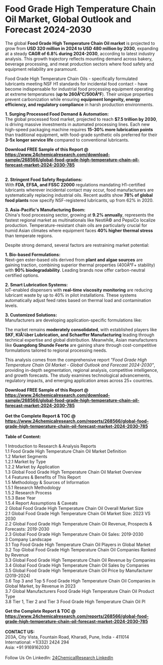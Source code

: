 <h1>Food Grade High Temperature Chain Oil Market, Global Outlook and Forecast 2024-2030</h1><p>The global <strong>Food Grade High Temperature Chain Oil market</strong> is projected to grow from <strong>USD 320 million in 2024 to USD 480 million by 2030</strong>, expanding at a steady <strong>CAGR of 6.8% during 2024-2030</strong>, according to latest industry analysis. This growth trajectory reflects mounting demand across bakery, beverage processing, and meat production sectors where food safety and equipment reliability are paramount.</p><p>Food Grade High Temperature Chain Oils - specifically formulated lubricants meeting NSF H1 standards for incidental food contact - have become indispensable for industrial food processing equipment operating at extreme temperatures (<strong>up to 260Â°C/500Â°F</strong>). Their unique properties prevent carbonization while ensuring <strong>equipment longevity, energy efficiency, and regulatory compliance</strong> in harsh production environments.</p><p><strong>1. Surging Processed Food Demand &amp; Automation:</strong><br>
The global processed food market, projected to reach <strong>$7.5 trillion by 2030</strong>, is driving massive investments in automated processing lines. Each new high-speed packaging machine requires <strong>15-30% more lubrication points</strong> than traditional equipment, with food-grade synthetic oils preferred for their <strong>3-5x longer service life</strong> compared to conventional lubricants.</p><div><b>Download FREE Sample of this Report @ 
            <a href="https://www.24chemicalresearch.com/download-sample/268566/global-food-grade-high-temperature-chain-oil-forecast-market-2024-2030-785">
            https://www.24chemicalresearch.com/download-sample/268566/global-food-grade-high-temperature-chain-oil-forecast-market-2024-2030-785</a></b></div><br><p><strong>2. Stringent Food Safety Regulations:</strong><br>
With <strong>FDA, EFSA, and FSSC 22000</strong> regulations mandating H1-certified lubricants wherever incidental contact may occur, food manufacturers are systematically replacing industrial oils. Recent audits show <strong>78% of global food plants</strong> now specify NSF-registered lubricants, up from 62% in 2020.</p><p><strong>3. Asia-Pacific's Manufacturing Boom:</strong><br>
China's food processing sector, growing at <strong>9.2% annually</strong>, represents the fastest regional market as multinationals like NestlÃ© and PepsiCo localize production. Temperature-resistant chain oils are particularly crucial for humid Asian climates where equipment faces <strong>40% higher thermal stress</strong> than temperate regions.</p><p>Despite strong demand, several factors are restraining market potential:</p><p><strong>1. Bio-based Formulations:</strong><br>
Next-gen ester-based oils derived from <strong>plant and algae sources</strong> are gaining traction, combining superior thermal properties (400Â°F+ stability) with <strong>90% biodegradability</strong>. Leading brands now offer carbon-neutral certified options.</p><p><strong>2. Smart Lubrication Systems:</strong><br>
IoT-enabled dispensers with <strong>real-time viscosity monitoring</strong> are reducing lubricant waste by up to 40% in pilot installations. These systems automatically adjust feed rates based on thermal load and contamination levels.</p><p><strong>3. Customized Solutions:</strong><br>
Manufacturers are developing application-specific formulations like:
</p><p>The market remains <strong>moderately consolidated</strong>, with established players like <strong>SKF, KlÃ¼ber Lubrication, and Schaeffer Manufacturing</strong> leading through technical expertise and global distribution. Meanwhile, Asian manufacturers like <strong>Guangdong Shunde Feerte</strong> are gaining share through cost-competitive formulations tailored to regional processing needs.</p><p>This analysis comes from the comprehensive report <em>"Food Grade High Temperature Chain Oil Market - Global Outlook and Forecast 2024-2030"</em>, providing in-depth segmentation, regional analysis, competitive intelligence, and growth forecasts. The study examines technological advancements, regulatory impacts, and emerging application areas across 25+ countries.</p><div><b>Download FREE Sample of this Report @ 
            <a href="https://www.24chemicalresearch.com/download-sample/268566/global-food-grade-high-temperature-chain-oil-forecast-market-2024-2030-785">
            https://www.24chemicalresearch.com/download-sample/268566/global-food-grade-high-temperature-chain-oil-forecast-market-2024-2030-785</a></b></div><br><div><b>Get the Complete Report & TOC @ 
            <a href="https://www.24chemicalresearch.com/reports/268566/global-food-grade-high-temperature-chain-oil-forecast-market-2024-2030-785">
            https://www.24chemicalresearch.com/reports/268566/global-food-grade-high-temperature-chain-oil-forecast-market-2024-2030-785</a></b></div><br>
            <b>Table of Content:</b><p>1 Introduction to Research & Analysis Reports<br />
    1.1 Food Grade High Temperature Chain Oil Market Definition<br />
    1.2 Market Segments<br />
        1.2.1 Market by Type<br />
        1.2.2 Market by Application<br />
    1.3 Global Food Grade High Temperature Chain Oil Market Overview<br />
    1.4 Features & Benefits of This Report<br />
    1.5 Methodology & Sources of Information<br />
        1.5.1 Research Methodology<br />
        1.5.2 Research Process<br />
        1.5.3 Base Year<br />
        1.5.4 Report Assumptions & Caveats<br />
2 Global Food Grade High Temperature Chain Oil Overall Market Size<br />
    2.1 Global Food Grade High Temperature Chain Oil Market Size: 2023 VS 2030<br />
    2.2 Global Food Grade High Temperature Chain Oil Revenue, Prospects & Forecasts: 2019-2030<br />
    2.3 Global Food Grade High Temperature Chain Oil Sales: 2019-2030<br />
3 Company Landscape<br />
    3.1 Top Food Grade High Temperature Chain Oil Players in Global Market<br />
    3.2 Top Global Food Grade High Temperature Chain Oil Companies Ranked by Revenue<br />
    3.3 Global Food Grade High Temperature Chain Oil Revenue by Companies<br />
    3.4 Global Food Grade High Temperature Chain Oil Sales by Companies<br />
    3.5 Global Food Grade High Temperature Chain Oil Price by Manufacturer (2019-2024)<br />
    3.6 Top 3 and Top 5 Food Grade High Temperature Chain Oil Companies in Global Market, by Revenue in 2023<br />
    3.7 Global Manufacturers Food Grade High Temperature Chain Oil Product Type<br />
    3.8 Tier 1, Tier 2 and Tier 3 Food Grade High Temperature Chain Oil Pl</p><div><b>Get the Complete Report & TOC @ 
            <a href="https://www.24chemicalresearch.com/reports/268566/global-food-grade-high-temperature-chain-oil-forecast-market-2024-2030-785">
            https://www.24chemicalresearch.com/reports/268566/global-food-grade-high-temperature-chain-oil-forecast-market-2024-2030-785</a></b></div><br><b>CONTACT US:</b><br>
            203A, City Vista, Fountain Road, Kharadi, Pune, India - 411014<br>
            International: +1(332) 2424 294<br>
            Asia: +91 9169162030 <br><br>
            Follow Us On LinkedIn: <a href="https://www.linkedin.com/company/24chemicalresearch/">24ChemicalResearch LinkedIn</a>